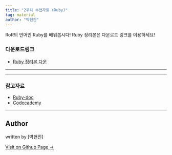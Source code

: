 ```yaml
---
title: "2주차 수업자료 (Ruby)"
tag: material
author: "박현진"
---
```


RoR의 언어인 Ruby를 배워봅시다!
Ruby 정리본은 다운로드 링크를 이용하세요!

### 다운로드링크

- [Ruby 정리본 다운](https://github.com/likelionkonkuk/w2_mon_material)

---

---

### 참고자료
- [Ruby-doc](http://ruby-doc.org/core-2.3.3/)
- [Codecademy](https://www.codecademy.com/learn/ruby)

---

## Author

written by [박현진]

<a href="https://github.com/HyeonJin1030" target="_blank" class="btn btn-black"><i class="fa fa-github fa-lg"></i> Visit on Github Page &rarr;</a>